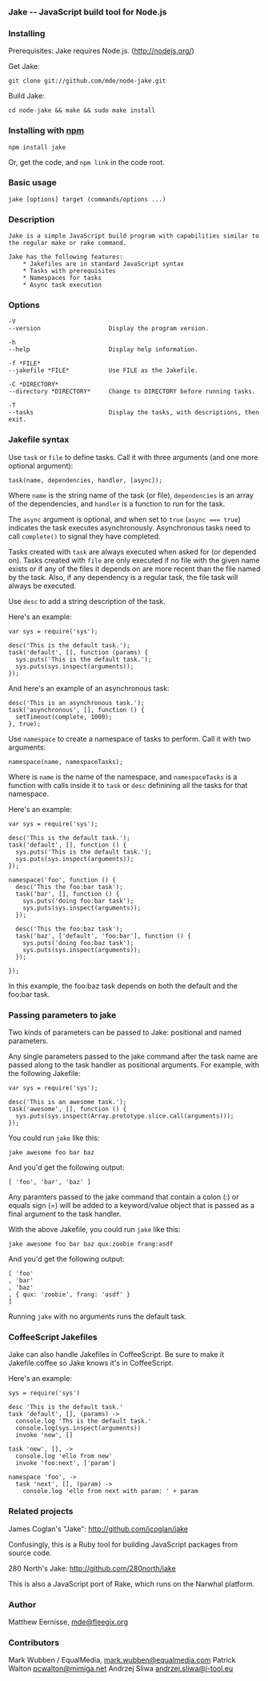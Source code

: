 ### Jake -- JavaScript build tool for Node.js

### Installing

Prerequisites: Jake requires Node.js. (<http://nodejs.org/>)

Get Jake:

    git clone git://github.com/mde/node-jake.git

Build Jake:

    cd node-jake && make && sudo make install

### Installing with [npm](http://npmjs.org/)

    npm install jake

Or, get the code, and `npm link` in the code root.

### Basic usage

    jake [options] target (commands/options ...)

### Description

    Jake is a simple JavaScript build program with capabilities similar to the regular make or rake command.

    Jake has the following features:
        * Jakefiles are in standard JavaScript syntax
        * Tasks with prerequisites
        * Namespaces for tasks
        * Async task execution

### Options

    -V
    --version                   Display the program version.

    -h
    --help                      Display help information.

    -f *FILE*
    --jakefile *FILE*           Use FILE as the Jakefile.

    -C *DIRECTORY*
    --directory *DIRECTORY*     Change to DIRECTORY before running tasks.

    -T
    --tasks                     Display the tasks, with descriptions, then exit.

### Jakefile syntax


Use `task` or `file` to define tasks. Call it with three arguments (and one more optional argument):

    task(name, dependencies, handler, [async]);

Where `name` is the string name of the task (or file), `dependencies` is an array of the dependencies, and `handler` is a function to run for the task.

The `async` argument is optional, and when set to `true` (`async === true`) indicates the task executes asynchronously. Asynchronous tasks need to call `complete()` to signal they have completed.

Tasks created with `task` are always executed when asked for (or depended on). Tasks created with `file` are only executed if no file with the given name exists or if any of the files it depends on are more recent than the file named by the task. Also, if any dependency is a regular task, the file task will always be executed.


Use `desc` to add a string description of the task.

Here's an example:

    var sys = require('sys');

    desc('This is the default task.');
    task('default', [], function (params) {
      sys.puts('This is the default task.');
      sys.puts(sys.inspect(arguments));
    });

And here's an example of an asynchronous task:

    desc('This is an asynchronous task.');
    task('asynchronous', [], function () {
      setTimeout(complete, 1000);
    }, true);

Use `namespace` to create a namespace of tasks to perform. Call it with two arguments:

    namespace(name, namespaceTasks);

Where is `name` is the name of the namespace, and `namespaceTasks` is a function with calls inside it to `task` or `desc` definining all the tasks for that namespace.

Here's an example:

    var sys = require('sys');

    desc('This is the default task.');
    task('default', [], function () {
      sys.puts('This is the default task.');
      sys.puts(sys.inspect(arguments));
    });

    namespace('foo', function () {
      desc('This the foo:bar task');
      task('bar', [], function () {
        sys.puts('doing foo:bar task');
        sys.puts(sys.inspect(arguments));
      });

      desc('This the foo:baz task');
      task('baz', ['default', 'foo:bar'], function () {
        sys.puts('doing foo:baz task');
        sys.puts(sys.inspect(arguments));
      });

    });

In this example, the foo:baz task depends on both the default and the foo:bar task.

### Passing parameters to jake

Two kinds of parameters can be passed to Jake: positional and named parameters.

Any single parameters passed to the jake command after the task name are passed along to the task handler as positional arguments. For example, with the following Jakefile:

    var sys = require('sys');

    desc('This is an awesome task.');
    task('awesome', [], function () {
      sys.puts(sys.inspect(Array.prototype.slice.call(arguments)));
    });

You could run `jake` like this:

    jake awesome foo bar baz

And you'd get the following output:

    [ 'foo', 'bar', 'baz' ]

Any paramters passed to the jake command that contain a colon (:) or equals sign (=) will be added to a keyword/value object that is passed as a final argument to the task handler.

With the above Jakefile, you could run `jake` like this:

    jake awesome foo bar baz qux:zoobie frang:asdf

And you'd get the following output:

    [ 'foo'
    , 'bar'
    , 'baz'
    , { qux: 'zoobie', frang: 'asdf' }
    ]

Running `jake` with no arguments runs the default task.

### CoffeeScript Jakefiles

Jake can also handle Jakefiles in CoffeeScript. Be sure to make it Jakefile.coffee so Jake knows it's in CoffeeScript.

Here's an example:

    sys = require('sys')

    desc 'This is the default task.'
    task 'default', [], (params) ->
      console.log 'Ths is the default task.'
      console.log(sys.inspect(arguments))
      invoke 'new', []

    task 'new', [], ->
      console.log 'ello from new'
      invoke 'foo:next', ['param']

    namespace 'foo', ->
      task 'next', [], (param) ->
        console.log 'ello from next with param: ' + param

### Related projects

James Coglan's "Jake": <http://github.com/jcoglan/jake>

Confusingly, this is a Ruby tool for building JavaScript packages from source code.

280 North's Jake: <http://github.com/280north/jake>

This is also a JavaScript port of Rake, which runs on the Narwhal platform.

### Author

Matthew Eernisse, mde@fleegix.org

### Contributors

Mark Wubben / EqualMedia, mark.wubben@equalmedia.com
Patrick Walton pcwalton@mimiga.net
Andrzej Sliwa andrzej.sliwa@i-tool.eu

